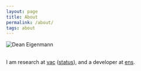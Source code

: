 ```yaml
---
layout: page
title: About
permalink: /about/
tags: about
---
```


<p style="text-content: center;">
<img src="{{ site.baseurl }}/images/me.jpeg" alt="Dean Eigenmann" class="avatar" /><br /><br />

I am research at [vac](https://vac.dev/) ([status](https://status.im)), and a developer at [ens](https://ens.domains).
</p>


